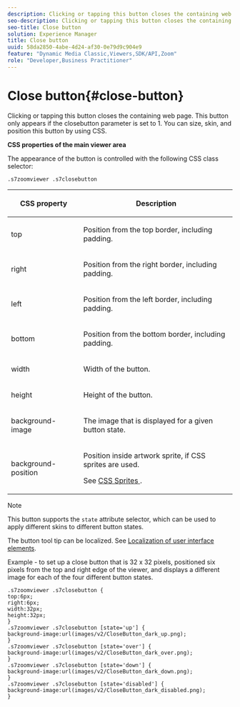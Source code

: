 ```yaml
---
description: Clicking or tapping this button closes the containing web page. This button only appears if the closebutton parameter is set to 1. You can size, skin, and position this button by using CSS.
seo-description: Clicking or tapping this button closes the containing web page. This button only appears if the closebutton parameter is set to 1. You can size, skin, and position this button by using CSS.
seo-title: Close button
solution: Experience Manager
title: Close button
uuid: 58da2850-4abe-4d24-af30-0e79d9c904e9
feature: "Dynamic Media Classic,Viewers,SDK/API,Zoom"
role: "Developer,Business Practitioner"
---
```


# Close button{#close-button}

Clicking or tapping this button closes the containing web page. This button only appears if the closebutton parameter is set to 1. You can size, skin, and position this button by using CSS.

<!--<a id="section_061E550C1C1D4DB2BD663A898895B38C"></a>-->

**CSS properties of the main viewer area**

The appearance of the button is controlled with the following CSS class selector:

```
.s7zoomviewer .s7closebutton
```

<table id="table_94EE3F5BBE4547C0B4943471CEE7EDE4"> 
 <thead> 
  <tr> 
   <th colname="col1" class="entry"> <p> CSS property </p> </th> 
   <th colname="col2" class="entry"> <p>Description </p> </th> 
  </tr> 
 </thead>
 <tbody> 
  <tr> 
   <td colname="col1"> <p> <span class="codeph"> top </span> </p> </td> 
   <td colname="col2"> <p>Position from the top border, including padding. </p> </td> 
  </tr> 
  <tr> 
   <td colname="col1"> <p> <span class="codeph"> right </span> </p> </td> 
   <td colname="col2"> <p>Position from the right border, including padding. </p> </td> 
  </tr> 
  <tr> 
   <td colname="col1"> <p> <span class="codeph"> left </span> </p> </td> 
   <td colname="col2"> <p>Position from the left border, including padding. </p> </td> 
  </tr> 
  <tr> 
   <td colname="col1"> <p> <span class="codeph"> bottom </span> </p> </td> 
   <td colname="col2"> <p>Position from the bottom border, including padding. </p> </td> 
  </tr> 
  <tr> 
   <td colname="col1"> <p> <span class="codeph"> width </span> </p> </td> 
   <td colname="col2"> <p>Width of the button. </p> </td> 
  </tr> 
  <tr> 
   <td colname="col1"> <p> <span class="codeph"> height </span> </p> </td> 
   <td colname="col2"> <p>Height of the button. </p> </td> 
  </tr> 
  <tr> 
   <td colname="col1"> <p> <span class="codeph"> background-image </span> </p> </td> 
   <td colname="col2"> <p>The image that is displayed for a given button state. </p> </td> 
  </tr> 
  <tr> 
   <td colname="col1"> <p> <span class="codeph"> background-position </span> </p> </td> 
   <td colname="col2"> <p> Position inside artwork sprite, if CSS sprites are used. </p> <p>See <a href="../../../c-html5-s7-aem-asset-viewers/c-html5-flyout-viewer-20-about/c-html5-flyout-viewer-20-customizingviewer/c-html5-flyout-viewer-20-customizingviewer.md#section-0711ece44a4740168cfd7624c9010bd1" format="dita" scope="local"> CSS Sprites </a>. </p> </td> 
  </tr> 
 </tbody> 
</table>

>[!NOTE]
>
>This button supports the `state` attribute selector, which can be used to apply different skins to different button states.

The button tool tip can be localized. See [Localization of user interface elements](../../../c-html5-s7-aem-asset-viewers/c-html5-20-zoom-viewer-about/c-html5-20-zoom-viewer-localization.md#concept-cbfc39344c494eb7b9f6a272cff0cc74).

Example - to set up a close button that is 32 x 32 pixels, positioned six pixels from the top and right edge of the viewer, and displays a different image for each of the four different button states.

```
.s7zoomviewer .s7closebutton { 
top:6px; 
right:6px; 
width:32px; 
height:32px; 
} 
.s7zoomviewer .s7closebutton [state='up'] { 
background-image:url(images/v2/CloseButton_dark_up.png); 
} 
.s7zoomviewer .s7closebutton [state='over'] {  
background-image:url(images/v2/CloseButton_dark_over.png); 
} 
.s7zoomviewer .s7closebutton [state='down'] {  
background-image:url(images/v2/CloseButton_dark_down.png); 
} 
.s7zoomviewer .s7closebutton [state='disabled'] { 
background-image:url(images/v2/CloseButton_dark_disabled.png); 
}
```

